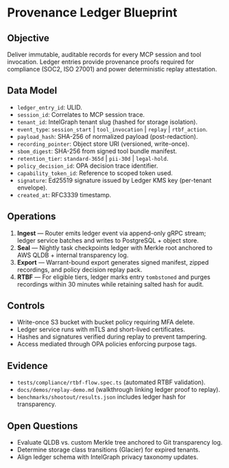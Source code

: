 # Provenance Ledger Blueprint

## Objective
Deliver immutable, auditable records for every MCP session and tool invocation. Ledger entries provide provenance proofs required for compliance (SOC2, ISO 27001) and power deterministic replay attestation.

## Data Model
- `ledger_entry_id`: ULID.
- `session_id`: Correlates to MCP session trace.
- `tenant_id`: IntelGraph tenant slug (hashed for storage isolation).
- `event_type`: `session_start` | `tool_invocation` | `replay` | `rtbf_action`.
- `payload_hash`: SHA-256 of normalized payload (post-redaction).
- `recording_pointer`: Object store URI (versioned, write-once).
- `sbom_digest`: SHA-256 from signed tool bundle manifest.
- `retention_tier`: `standard-365d` | `pii-30d` | `legal-hold`.
- `policy_decision_id`: OPA decision trace identifier.
- `capability_token_id`: Reference to scoped token used.
- `signature`: Ed25519 signature issued by Ledger KMS key (per-tenant envelope).
- `created_at`: RFC3339 timestamp.

## Operations
1. **Ingest** — Router emits ledger event via append-only gRPC stream; ledger service batches and writes to PostgreSQL + object store.
2. **Seal** — Nightly task checkpoints ledger with Merkle root anchored to AWS QLDB + internal transparency log.
3. **Export** — Warrant-bound export generates signed manifest, zipped recordings, and policy decision replay pack.
4. **RTBF** — For eligible tiers, ledger marks entry `tombstoned` and purges recordings within 30 minutes while retaining salted hash for audit.

## Controls
- Write-once S3 bucket with bucket policy requiring MFA delete.
- Ledger service runs with mTLS and short-lived certificates.
- Hashes and signatures verified during replay to prevent tampering.
- Access mediated through OPA policies enforcing purpose tags.

## Evidence
- `tests/compliance/rtbf-flow.spec.ts` (automated RTBF validation).
- `docs/demos/replay-demo.md` (walkthrough linking ledger proof to replay).
- `benchmarks/shootout/results.json` includes ledger hash for transparency.

## Open Questions
- Evaluate QLDB vs. custom Merkle tree anchored to Git transparency log.
- Determine storage class transitions (Glacier) for expired tenants.
- Align ledger schema with IntelGraph privacy taxonomy updates.
